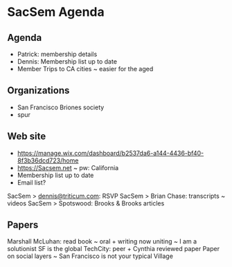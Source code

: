 # SacSem Agenda


## Agenda

* Patrick: membership details
* Dennis: Membership list up to date
* Member Trips to CA cities ~ easier for the aged

## Organizations

* San Francisco Briones society
* spur

## Web site

* https://manage.wix.com/dashboard/b2537da6-a144-4436-bf40-8f3b36dcd723/home
* https://Sacsem.net ~ pw: California
* Membership list up to date
* Email list?

SacSem > dennis@triticum.com: RSVP
SacSem > Brian Chase: transcripts ~ videos
SacSem > Spotswood: Brooks & Brooks articles

## Papers

Marshall McLuhan: read book ~ oral + writing now uniting ~ I am a solutionist
SF is the global TechCity: peer + Cynthia reviewed paper
Paper on social layers ~ San Francisco is not your typical Village
